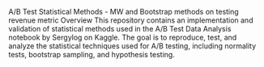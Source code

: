 A/B Test Statistical Methods - MW and Bootstrap methods on testing revenue metric
Overview
This repository contains an implementation and validation of statistical methods used in the A/B Test Data Analysis notebook by Sergylog on Kaggle. The goal is to reproduce, test, and analyze the statistical techniques used for A/B testing, including normality tests, bootstrap sampling, and hypothesis testing.
